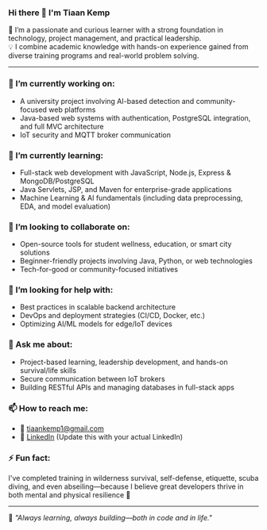 <!--
**Tyiaan/Tyiaan** is a ✨ _special_ ✨ repository because its `README.md` (this file) appears on your GitHub profile.
-->

### Hi there 👋 I'm Tiaan Kemp

🚀 I’m a passionate and curious learner with a strong foundation in technology, project management, and practical leadership.  
💡 I combine academic knowledge with hands-on experience gained from diverse training programs and real-world problem solving.

---

### 🔭 I’m currently working on:
- A university project involving AI-based detection and community-focused web platforms  
- Java-based web systems with authentication, PostgreSQL integration, and full MVC architecture  
- IoT security and MQTT broker communication

### 🌱 I’m currently learning:
- Full-stack web development with JavaScript, Node.js, Express & MongoDB/PostgreSQL  
- Java Servlets, JSP, and Maven for enterprise-grade applications  
- Machine Learning & AI fundamentals (including data preprocessing, EDA, and model evaluation)  

### 👯 I’m looking to collaborate on:
- Open-source tools for student wellness, education, or smart city solutions  
- Beginner-friendly projects involving Java, Python, or web technologies  
- Tech-for-good or community-focused initiatives

### 🤔 I’m looking for help with:
- Best practices in scalable backend architecture  
- DevOps and deployment strategies (CI/CD, Docker, etc.)  
- Optimizing AI/ML models for edge/IoT devices

### 💬 Ask me about:
- Project-based learning, leadership development, and hands-on survival/life skills  
- Secure communication between IoT brokers  
- Building RESTful APIs and managing databases in full-stack apps

### 📫 How to reach me:
- 📧 tiaankemp1@gmail.com  
- 💼 [LinkedIn](https://www.linkedin.com/in/your-link-here/) (Update this with your actual LinkedIn)

### ⚡ Fun fact:
I've completed training in wilderness survival, self-defense, etiquette, scuba diving, and even abseiling—because I believe great developers thrive in both mental and physical resilience 💪

---

🧭 *"Always learning, always building—both in code and in life."*


